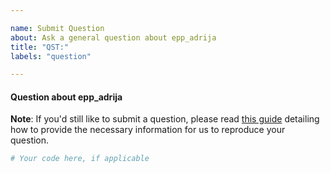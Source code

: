 ```yaml
---

name: Submit Question
about: Ask a general question about epp_adrija
title: "QST:"
labels: "question"

---
```


#### Question about epp_adrija

**Note**: If you'd still like to submit a question, please read [this guide](
https://matthewrocklin.com/blog/work/2018/02/28/minimal-bug-reports) detailing how to
provide the necessary information for us to reproduce your question.

```python
# Your code here, if applicable
```
